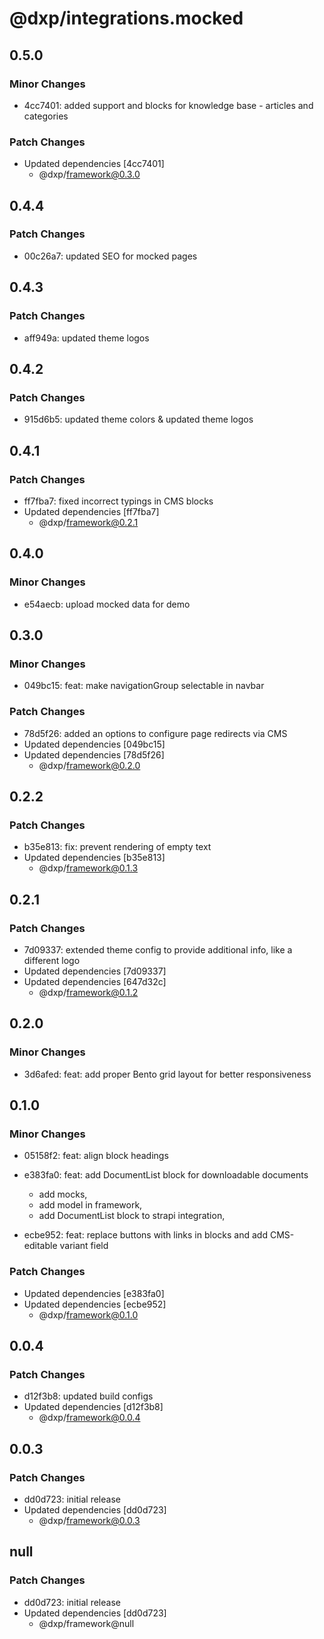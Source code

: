 # @dxp/integrations.mocked

## 0.5.0

### Minor Changes

- 4cc7401: added support and blocks for knowledge base - articles and categories

### Patch Changes

- Updated dependencies [4cc7401]
    - @dxp/framework@0.3.0

## 0.4.4

### Patch Changes

- 00c26a7: updated SEO for mocked pages

## 0.4.3

### Patch Changes

- aff949a: updated theme logos

## 0.4.2

### Patch Changes

- 915d6b5: updated theme colors & updated theme logos

## 0.4.1

### Patch Changes

- ff7fba7: fixed incorrect typings in CMS blocks
- Updated dependencies [ff7fba7]
    - @dxp/framework@0.2.1

## 0.4.0

### Minor Changes

- e54aecb: upload mocked data for demo

## 0.3.0

### Minor Changes

- 049bc15: feat: make navigationGroup selectable in navbar

### Patch Changes

- 78d5f26: added an options to configure page redirects via CMS
- Updated dependencies [049bc15]
- Updated dependencies [78d5f26]
    - @dxp/framework@0.2.0

## 0.2.2

### Patch Changes

- b35e813: fix: prevent rendering of empty text
- Updated dependencies [b35e813]
    - @dxp/framework@0.1.3

## 0.2.1

### Patch Changes

- 7d09337: extended theme config to provide additional info, like a different logo
- Updated dependencies [7d09337]
- Updated dependencies [647d32c]
    - @dxp/framework@0.1.2

## 0.2.0

### Minor Changes

- 3d6afed: feat: add proper Bento grid layout for better responsiveness

## 0.1.0

### Minor Changes

- 05158f2: feat: align block headings
- e383fa0: feat: add DocumentList block for downloadable documents

    - add mocks,
    - add model in framework,
    - add DocumentList block to strapi integration,

- ecbe952: feat: replace buttons with links in blocks and add CMS-editable variant field

### Patch Changes

- Updated dependencies [e383fa0]
- Updated dependencies [ecbe952]
    - @dxp/framework@0.1.0

## 0.0.4

### Patch Changes

- d12f3b8: updated build configs
- Updated dependencies [d12f3b8]
    - @dxp/framework@0.0.4

## 0.0.3

### Patch Changes

- dd0d723: initial release
- Updated dependencies [dd0d723]
    - @dxp/framework@0.0.3

## null

### Patch Changes

- dd0d723: initial release
- Updated dependencies [dd0d723]
    - @dxp/framework@null
